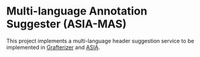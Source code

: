 # Multi-language Annotation Suggester (ASIA-MAS)

This project implements a multi-language header suggestion service to be implemented in [Grafterizer](https://github.com/UNIMIBInside/asia-backend) and [ASIA](https://github.com/UNIMIBInside/asia-backend).